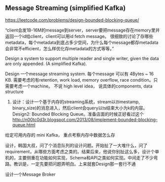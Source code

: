 ## Message Streaming (simplified Kafka)
https://leetcode.com/problems/design-bounded-blocking-queue/

 “client会发1B-16M的message到server，server要把message存在memory里并返回一个id给client，client可以用id fetch message。
很细致的讨论了存哪些metadata，每个metadata到底占多少空间，为什么每个message都存metadata会非常不efficient，怎么样优化存metadata的方式等等。”

Design a system to support multiple reader and single writer, given the data are only appended. (A simplified Kafka).

Design 一个message streaming system. 每个message 可以有 4Bytes ~ 16 KB.
需要考虑的有retention, work load, memory overflow, race condition。只需要考虑一个machine。
不说 high level idea， 说具体的components, data structure

1. 设计：设计一个基于内存的streaming系统，stream以(timestamp, binary_size)的消息进入，然后client会query以ts结束大小为k的内容。
Design2: Bounded Blocking Queue。准备店面的时候正好看过这个
http://n00tc0d3r.blogspot.com/2013/08/implement-bounded-blocking-queue.html

给定可用内存的 mini Kafka， 重点考察内存中数据怎么存

设计，韩国大叔，问了个消息队列的设计问题。开始扯了一大堆什么，问了requirement，从哪些方面考虑之类的。结果后来，他说你别扯这么多，设计个单机的，主要侧重在功能如何实现，Schema和API之类如何实现。中间走了不少弯路。教训是，一定先要把问题弄明白。上来就套Design那一套行不通

设计一个Message Broker
